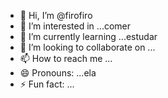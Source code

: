 - 👋 Hi, I’m @firofiro
- 👀 I’m interested in ...comer
- 🌱 I’m currently learning ...estudar
- 💞️ I’m looking to collaborate on ...
- 📫 How to reach me ...
- 😄 Pronouns: ...ela
- ⚡ Fun fact: ...

<!---
firifiro/firifiro is a ✨ special ✨ repository because its `README.md` (this file) appears on your GitHub profile.
You can click the Preview link to take a look at your changes.
--->
